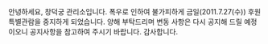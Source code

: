 안녕하세요, 창덕궁 관리소입니다. 폭우로 인하여 불가피하게 금일(2011.7.27(수)) 후원 특별관람을 중지하게 되었습니다. 양해 부탁드리며 변동 사항은 다시 공지해 드릴 예정이오니 공지사항을 참고하여 주시기 바랍니다. 감사합니다.